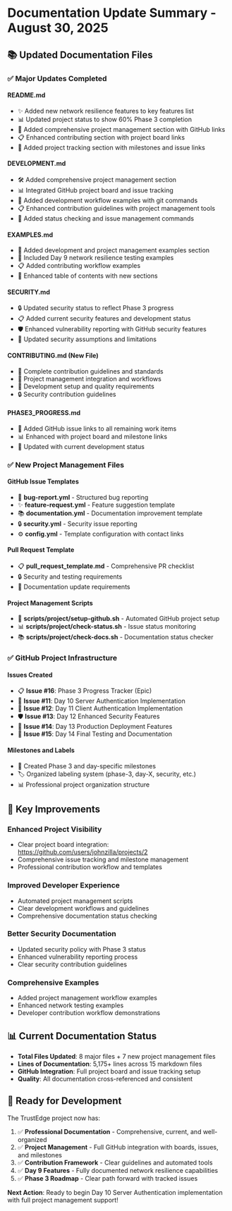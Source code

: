 # Documentation Update Summary - August 30, 2025

## 📚 Updated Documentation Files

### ✅ Major Updates Completed

#### **README.md**
- ✨ Added new network resilience features to key features list
- 📊 Updated project status to show 60% Phase 3 completion
- 🔗 Added comprehensive project management section with GitHub links
- 📋 Enhanced contributing section with project board links
- 🎯 Added project tracking section with milestones and issue links

#### **DEVELOPMENT.md**
- 🛠️ Added comprehensive project management section
- 📊 Integrated GitHub project board and issue tracking
- 🔧 Added development workflow examples with git commands
- 📋 Enhanced contribution guidelines with project management tools
- 🎯 Added status checking and issue management commands

#### **EXAMPLES.md**
- 🧪 Added development and project management examples section
- 🔧 Included Day 9 network resilience testing examples
- 📋 Added contributing workflow examples
- 🎯 Enhanced table of contents with new sections

#### **SECURITY.md**
- 🔒 Updated security status to reflect Phase 3 progress
- 📋 Added current security features and development status
- 🛡️ Enhanced vulnerability reporting with GitHub security features
- 🎯 Updated security assumptions and limitations

#### **CONTRIBUTING.md** (New File)
- 📝 Complete contribution guidelines and standards
- 🎯 Project management integration and workflows
- 🔧 Development setup and quality requirements
- 🔒 Security contribution guidelines

#### **PHASE3_PROGRESS.md**
- 🔗 Added GitHub issue links to all remaining work items
- 📊 Enhanced with project board and milestone links
- 🎯 Updated with current development status

### ✅ New Project Management Files

#### **GitHub Issue Templates**
- 🐛 **bug-report.yml** - Structured bug reporting
- ✨ **feature-request.yml** - Feature suggestion template
- 📚 **documentation.yml** - Documentation improvement template
- 🔒 **security.yml** - Security issue reporting
- ⚙️ **config.yml** - Template configuration with contact links

#### **Pull Request Template**
- 📋 **pull_request_template.md** - Comprehensive PR checklist
- 🔒 Security and testing requirements
- 📝 Documentation update requirements

#### **Project Management Scripts**
- 🚀 **scripts/project/setup-github.sh** - Automated GitHub project setup
- 📊 **scripts/project/check-status.sh** - Issue status monitoring
- 📚 **scripts/project/check-docs.sh** - Documentation status checker

### ✅ GitHub Project Infrastructure

#### **Issues Created**
- 📋 **Issue #16**: Phase 3 Progress Tracker (Epic)
- 🔐 **Issue #11**: Day 10 Server Authentication Implementation
- 👤 **Issue #12**: Day 11 Client Authentication Implementation
- 🛡️ **Issue #13**: Day 12 Enhanced Security Features
- 🚀 **Issue #14**: Day 13 Production Deployment Features
- 🧪 **Issue #15**: Day 14 Final Testing and Documentation

#### **Milestones and Labels**
- 🎯 Created Phase 3 and day-specific milestones
- 🏷️ Organized labeling system (phase-3, day-X, security, etc.)
- 📊 Professional project organization structure

## 🎯 Key Improvements

### **Enhanced Project Visibility**
- Clear project board integration: https://github.com/users/johnzilla/projects/2
- Comprehensive issue tracking and milestone management
- Professional contribution workflow and templates

### **Improved Developer Experience**
- Automated project management scripts
- Clear development workflows and guidelines
- Comprehensive documentation status checking

### **Better Security Documentation**
- Updated security policy with Phase 3 status
- Enhanced vulnerability reporting process
- Clear security contribution guidelines

### **Comprehensive Examples**
- Added project management workflow examples
- Enhanced network testing examples
- Developer contribution workflow demonstrations

## 📊 Current Documentation Status

- **Total Files Updated**: 8 major files + 7 new project management files
- **Lines of Documentation**: 5,175+ lines across 15 markdown files
- **GitHub Integration**: Full project board and issue tracking setup
- **Quality**: All documentation cross-referenced and consistent

## 🚀 Ready for Development

The TrustEdge project now has:

1. ✅ **Professional Documentation** - Comprehensive, current, and well-organized
2. ✅ **Project Management** - Full GitHub integration with boards, issues, and milestones
3. ✅ **Contribution Framework** - Clear guidelines and automated tools
4. ✅ **Day 9 Features** - Fully documented network resilience capabilities
5. ✅ **Phase 3 Roadmap** - Clear path forward with tracked issues

**Next Action**: Ready to begin Day 10 Server Authentication implementation with full project management support!
